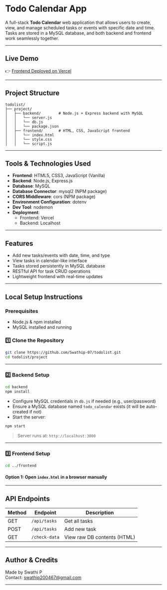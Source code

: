 #  Todo Calendar App

A full-stack **Todo Calendar** web application that allows users to create, view, and manage scheduled tasks or events with specific date and time. 
Tasks are stored in a MySQL database, and both backend and frontend work seamlessly together.

---

##  Live Demo

👉 [Frontend Deployed on Vercel](https://todolist-amber-alpha.vercel.app/)

---

##  Project Structure

```
todolist/
├── project/
│   ├── backend/        # Node.js + Express backend with MySQL
│   │   └── server.js
│   │   └── db.js
│   │   └── package.json
│   ├── frontend/       # HTML, CSS, JavaScript frontend
│   │   └── index.html
│   │   └── style.css
│   │   └── script.js
```

---

##  Tools & Technologies Used

- **Frontend**: HTML5, CSS3, JavaScript (Vanilla)
- **Backend**: Node.js, Express.js
- **Database**: MySQL
- **Database Connector**: mysql2 (NPM package)
- **CORS Middleware**: cors (NPM package)
- **Environment Configuration**: dotenv
- **Dev Tool**: nodemon
- **Deployment**: 
  - Frontend: Vercel
  - Backend: Localhost 

---

##  Features

- Add new tasks/events with date, time, and type
- View tasks in calendar-like interface
- Tasks stored persistently in MySQL database
- RESTful API for task CRUD operations
- Lightweight frontend with real-time updates

---

##  Local Setup Instructions

###  Prerequisites

- Node.js & npm installed
- MySQL installed and running

### 1️⃣ Clone the Repository

```bash
git clone https://github.com/Swathip-07/todolist.git
cd todolist/project
```

---

### 2️⃣ Backend Setup

```bash
cd backend
npm install
```

- Configure MySQL credentials in `db.js` if needed (e.g., user/password)
- Ensure a MySQL database named `todo_calendar` exists (it will be auto-created if not)
- Start the server:

```bash
npm start
```

> Server runs at: `http://localhost:3000`

---

### 3️⃣ Frontend Setup

```bash
cd ../frontend
```

#### Option 1: Open `index.html` in a browser manually  

---

##  API Endpoints

| Method | Endpoint                      | Description                 |
|--------|-------------------------------|-----------------------------|
| GET    | `/api/tasks`                  | Get all tasks               |
| POST   | `/api/tasks`                  | Add new task                |
| GET    | `/check-data`                 | View raw DB contents (HTML) |
      

---


##  Author & Credits

Made by Swathi P  
Contact: swathip200467@gmail.com

---



